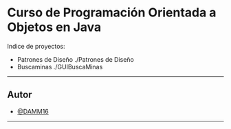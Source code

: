 # Curso de Programación Orientada a Objetos en Java 

Indice de proyectos:

- Patrones de Diseño ./Patrones de Diseño 
- Buscaminas ./GUIBuscaMinas

---

## Autor
- [@DAMM16](https://github.com/DAMM16/)
---